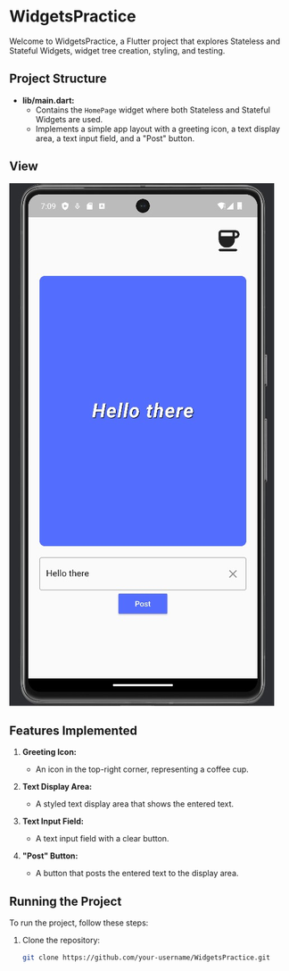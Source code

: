 # WidgetsPractice

Welcome to WidgetsPractice, a Flutter project that explores Stateless and Stateful Widgets, widget tree creation, styling, and testing.

## Project Structure

- **lib/main.dart:**
  - Contains the `HomePage` widget where both Stateless and Stateful Widgets are used.
  - Implements a simple app layout with a greeting icon, a text display area, a text input field, and a "Post" button.
 
  
## View
 ![My Image](lib/images/demo.jpg)

## Features Implemented

1. **Greeting Icon:**
   - An icon in the top-right corner, representing a coffee cup.

2. **Text Display Area:**
   - A styled text display area that shows the entered text.

3. **Text Input Field:**
   - A text input field with a clear button.

4. **"Post" Button:**
   - A button that posts the entered text to the display area.

## Running the Project

To run the project, follow these steps:

1. Clone the repository:
   ```bash
   git clone https://github.com/your-username/WidgetsPractice.git
